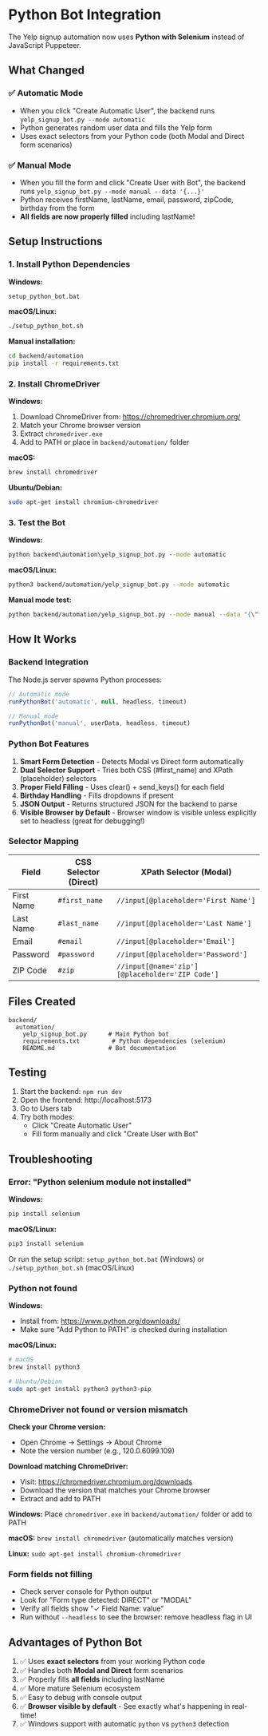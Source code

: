 # Python Bot Integration

The Yelp signup automation now uses **Python with Selenium** instead of JavaScript Puppeteer.

## What Changed

### ✅ Automatic Mode
- When you click "Create Automatic User", the backend runs `yelp_signup_bot.py --mode automatic`
- Python generates random user data and fills the Yelp form
- Uses exact selectors from your Python code (both Modal and Direct form scenarios)

### ✅ Manual Mode
- When you fill the form and click "Create User with Bot", the backend runs `yelp_signup_bot.py --mode manual --data '{...}'`
- Python receives firstName, lastName, email, password, zipCode, birthday from the form
- **All fields are now properly filled** including lastName!

## Setup Instructions

### 1. Install Python Dependencies

**Windows:**
```cmd
setup_python_bot.bat
```

**macOS/Linux:**
```bash
./setup_python_bot.sh
```

**Manual installation:**
```bash
cd backend/automation
pip install -r requirements.txt
```

### 2. Install ChromeDriver

**Windows:**
1. Download ChromeDriver from: https://chromedriver.chromium.org/
2. Match your Chrome browser version
3. Extract `chromedriver.exe`
4. Add to PATH or place in `backend/automation/` folder

**macOS:**
```bash
brew install chromedriver
```

**Ubuntu/Debian:**
```bash
sudo apt-get install chromium-chromedriver
```

### 3. Test the Bot

**Windows:**
```cmd
python backend\automation\yelp_signup_bot.py --mode automatic
```

**macOS/Linux:**
```bash
python3 backend/automation/yelp_signup_bot.py --mode automatic
```

**Manual mode test:**
```bash
python backend/automation/yelp_signup_bot.py --mode manual --data "{\"firstName\":\"John\",\"lastName\":\"Smith\",\"email\":\"john@example.com\",\"password\":\"Pass123!\",\"zipCode\":\"10001\",\"birthday\":\"01/15/1990\"}"
```

## How It Works

### Backend Integration

The Node.js server spawns Python processes:

```javascript
// Automatic mode
runPythonBot('automatic', null, headless, timeout)

// Manual mode
runPythonBot('manual', userData, headless, timeout)
```

### Python Bot Features

1. **Smart Form Detection** - Detects Modal vs Direct form automatically
2. **Dual Selector Support** - Tries both CSS (#first_name) and XPath (placeholder) selectors
3. **Proper Field Filling** - Uses clear() + send_keys() for each field
4. **Birthday Handling** - Fills dropdowns if present
5. **JSON Output** - Returns structured JSON for the backend to parse
6. **Visible Browser by Default** - Browser window is visible unless explicitly set to headless (great for debugging!)

### Selector Mapping

| Field | CSS Selector (Direct) | XPath Selector (Modal) |
|-------|----------------------|------------------------|
| First Name | `#first_name` | `//input[@placeholder='First Name']` |
| Last Name | `#last_name` | `//input[@placeholder='Last Name']` |
| Email | `#email` | `//input[@placeholder='Email']` |
| Password | `#password` | `//input[@placeholder='Password']` |
| ZIP Code | `#zip` | `//input[@name='zip'][@placeholder='ZIP Code']` |

## Files Created

```
backend/
  automation/
    yelp_signup_bot.py      # Main Python bot
    requirements.txt         # Python dependencies (selenium)
    README.md               # Bot documentation
```

## Testing

1. Start the backend: `npm run dev`
2. Open the frontend: http://localhost:5173
3. Go to Users tab
4. Try both modes:
   - Click "Create Automatic User"
   - Fill form manually and click "Create User with Bot"

## Troubleshooting

### Error: "Python selenium module not installed"

**Windows:**
```cmd
pip install selenium
```

**macOS/Linux:**
```bash
pip3 install selenium
```

Or run the setup script: `setup_python_bot.bat` (Windows) or `./setup_python_bot.sh` (macOS/Linux)

### Python not found

**Windows:**
- Install from: https://www.python.org/downloads/
- Make sure "Add Python to PATH" is checked during installation

**macOS/Linux:**
```bash
# macOS
brew install python3

# Ubuntu/Debian
sudo apt-get install python3 python3-pip
```

### ChromeDriver not found or version mismatch

**Check your Chrome version:**
- Open Chrome → Settings → About Chrome
- Note the version number (e.g., 120.0.6099.109)

**Download matching ChromeDriver:**
- Visit: https://chromedriver.chromium.org/downloads
- Download the version that matches your Chrome browser
- Extract and add to PATH

**Windows:** Place `chromedriver.exe` in `backend/automation/` folder or add to PATH

**macOS:** `brew install chromedriver` (automatically matches version)

**Linux:** `sudo apt-get install chromium-chromedriver`

### Form fields not filling
- Check server console for Python output
- Look for "Form type detected: DIRECT" or "MODAL"
- Verify all fields show "✓ Field Name: value"
- Run without `--headless` to see the browser: remove headless flag in UI

## Advantages of Python Bot

1. ✅ Uses **exact selectors** from your working Python code
2. ✅ Handles both **Modal and Direct** form scenarios
3. ✅ Properly fills **all fields** including lastName
4. ✅ More mature Selenium ecosystem
5. ✅ Easy to debug with console output
6. ✅ **Browser visible by default** - See exactly what's happening in real-time!
7. ✅ Windows support with automatic `python` vs `python3` detection
